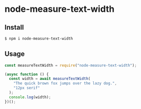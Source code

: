 # node-measure-text-width

## Install

```bash
$ npm i node-measure-text-width
```

## Usage

```js
const measureTextWidth = require("node-measure-text-width");

(async function () {
  const width = await measureTextWidth(
    "The quick brown fox jumps over the lazy dog.",
    "12px serif"
  );
  console.log(width);
})();
```
